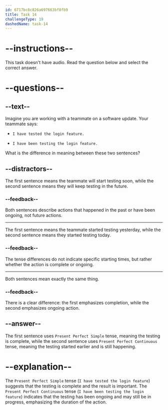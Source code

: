 ```yaml
---
id: 6717bc8c826a697663bf8fb9
title: Task 14
challengeType: 19
dashedName: task-14
---
```


# --instructions--

This task doesn't have audio. Read the question below and select the correct answer.

# --questions--

## --text--

Imagine you are working with a teammate on a software update. Your teammate says:

*   `I have tested the login feature.`

*   `I have been testing the login feature.`

What is the difference in meaning between these two sentences?

## --distractors--

The first sentence means the teammate will start testing soon, while the second sentence means they will keep testing in the future.

### --feedback--

Both sentences describe actions that happened in the past or have been ongoing, not future actions.

---

The first sentence means the teammate started testing yesterday, while the second sentence means they started testing today.

### --feedback--

The tense differences do not indicate specific starting times, but rather whether the action is complete or ongoing.

---

Both sentences mean exactly the same thing.

### --feedback--

There is a clear difference: the first emphasizes completion, while the second emphasizes ongoing action.

## --answer--

The first sentence uses `Present Perfect Simple` tense, meaning the testing is complete, while the second sentence uses `Present Perfect Continuous` tense, meaning the testing started earlier and is still happening.

# --explanation--

The `Present Perfect Simple` tense (`I have tested the login feature`) suggests that the testing is complete and the result is important. The `Present Perfect Continuous` tense (`I have been testing the login feature`) indicates that the testing has been ongoing and may still be in progress, emphasizing the duration of the action.

